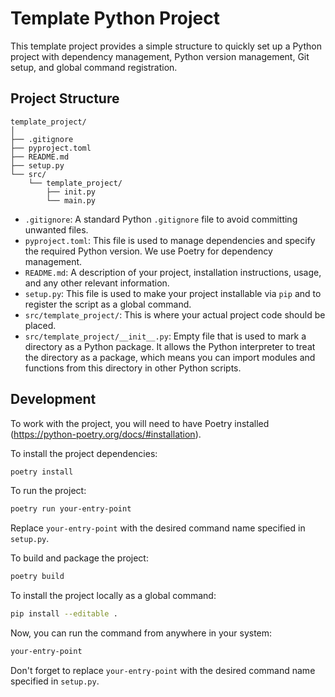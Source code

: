 # Template Python Project

This template project provides a simple structure to quickly set up a Python project with dependency management, Python version management, Git setup, and global command registration.

## Project Structure

```
template_project/
│
├── .gitignore
├── pyproject.toml
├── README.md
├── setup.py
└── src/
    └── template_project/
        ├── init.py
        └── main.py
```

- `.gitignore`: A standard Python `.gitignore` file to avoid committing unwanted files.
- `pyproject.toml`: This file is used to manage dependencies and specify the required Python version. We use Poetry for dependency management.
- `README.md`: A description of your project, installation instructions, usage, and any other relevant information.
- `setup.py`: This file is used to make your project installable via `pip` and to register the script as a global command.
- `src/template_project/`: This is where your actual project code should be placed.
- `src/template_project/__init__.py`: Empty file that is used to mark a directory as a Python package. It allows the Python interpreter to treat the directory as a package, which means you can import modules and functions from this directory in other Python scripts.

## Development

To work with the project, you will need to have Poetry installed (https://python-poetry.org/docs/#installation).

To install the project dependencies:

```bash
poetry install
```

To run the project:

```bash
poetry run your-entry-point
```

Replace `your-entry-point` with the desired command name specified in `setup.py`.

To build and package the project:

```bash
poetry build
```

To install the project locally as a global command:

```bash
pip install --editable .
```

Now, you can run the command from anywhere in your system:

```bash
your-entry-point
```

Don't forget to replace `your-entry-point` with the desired command name specified in `setup.py`.
